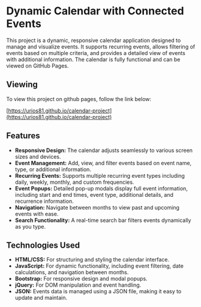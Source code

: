 # Dynamic Calendar with Connected Events

This project is a dynamic, responsive calendar application designed to manage and visualize events. It supports recurring events, allows filtering of events based on multiple criteria, and provides a detailed view of events with additional information. The calendar is fully functional and can be viewed on GitHub Pages.

## Viewing

To view this project on github pages, follow the link below:

[https://urios81.github.io/calendar-project](https://urios81.github.io/calendar-project)

## Features

- **Responsive Design:** The calendar adjusts seamlessly to various screen sizes and devices.
- **Event Management:** Add, view, and filter events based on event name, type, or additional information.
- **Recurring Events:** Supports multiple recurring event types including daily, weekly, monthly, and custom frequencies.
- **Event Popups:** Detailed pop-up modals display full event information, including start and end times, event type, additional details, and recurrence information.
- **Navigation:** Navigate between months to view past and upcoming events with ease.
- **Search Functionality:** A real-time search bar filters events dynamically as you type.

## Technologies Used

- **HTML/CSS:** For structuring and styling the calendar interface.
- **JavaScript:** For dynamic functionality, including event filtering, date calculations, and navigation between months.
- **Bootstrap:** For responsive design and modal popups.
- **jQuery:** For DOM manipulation and event handling.
- **JSON:** Events data is managed using a JSON file, making it easy to update and maintain.
